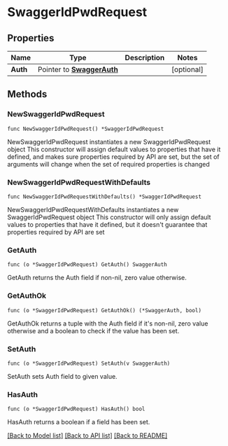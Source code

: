 # SwaggerIdPwdRequest

## Properties

Name | Type | Description | Notes
------------ | ------------- | ------------- | -------------
**Auth** | Pointer to [**SwaggerAuth**](SwaggerAuth.md) |  | [optional] 

## Methods

### NewSwaggerIdPwdRequest

`func NewSwaggerIdPwdRequest() *SwaggerIdPwdRequest`

NewSwaggerIdPwdRequest instantiates a new SwaggerIdPwdRequest object
This constructor will assign default values to properties that have it defined,
and makes sure properties required by API are set, but the set of arguments
will change when the set of required properties is changed

### NewSwaggerIdPwdRequestWithDefaults

`func NewSwaggerIdPwdRequestWithDefaults() *SwaggerIdPwdRequest`

NewSwaggerIdPwdRequestWithDefaults instantiates a new SwaggerIdPwdRequest object
This constructor will only assign default values to properties that have it defined,
but it doesn't guarantee that properties required by API are set

### GetAuth

`func (o *SwaggerIdPwdRequest) GetAuth() SwaggerAuth`

GetAuth returns the Auth field if non-nil, zero value otherwise.

### GetAuthOk

`func (o *SwaggerIdPwdRequest) GetAuthOk() (*SwaggerAuth, bool)`

GetAuthOk returns a tuple with the Auth field if it's non-nil, zero value otherwise
and a boolean to check if the value has been set.

### SetAuth

`func (o *SwaggerIdPwdRequest) SetAuth(v SwaggerAuth)`

SetAuth sets Auth field to given value.

### HasAuth

`func (o *SwaggerIdPwdRequest) HasAuth() bool`

HasAuth returns a boolean if a field has been set.


[[Back to Model list]](../README.md#documentation-for-models) [[Back to API list]](../README.md#documentation-for-api-endpoints) [[Back to README]](../README.md)


